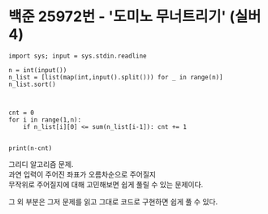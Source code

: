 # 백준 25972번 - '도미노 무너트리기' (실버4)

```
import sys; input = sys.stdin.readline 

n = int(input())
n_list = [list(map(int,input().split())) for _ in range(n)]
n_list.sort()



cnt = 0
for i in range(1,n):
    if n_list[i][0] <= sum(n_list[i-1]): cnt += 1


print(n-cnt)
```

그리디 알고리즘 문제.  
과연 입력이 주어진 좌표가 오름차순으로 주어질지  
무작위로 주어질지에 대해 고민해보면 쉽게 풀릴 수 있는 문제이다.  

그 외 부분은 그저 문제를 읽고 그대로 코드로 구현하면 쉽게 풀 수 있다.  
